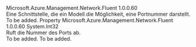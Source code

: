 <Type Name="IHasPort" FullName="Microsoft.Azure.Management.Network.Fluent.IHasPort">
  <TypeSignature Language="C#" Value="public interface IHasPort" />
  <TypeSignature Language="ILAsm" Value=".class public interface auto ansi abstract IHasPort" />
  <TypeSignature Language="DocId" Value="T:Microsoft.Azure.Management.Network.Fluent.IHasPort" />
  <TypeSignature Language="VB.NET" Value="Public Interface IHasPort" />
  <TypeSignature Language="F#" Value="type IHasPort = interface" />
  <AssemblyInfo>
    <AssemblyName>Microsoft.Azure.Management.Network.Fluent</AssemblyName>
    <AssemblyVersion>1.0.0.60</AssemblyVersion>
  </AssemblyInfo>
  <Interfaces />
  <Docs>
    <summary>
            Eine Schnittstelle, die ein Modell die Möglichkeit, eine Portnummer darstellt.
            </summary>
    <remarks>To be added.</remarks>
  </Docs>
  <Members>
    <Member MemberName="Port">
      <MemberSignature Language="C#" Value="public int Port { get; }" />
      <MemberSignature Language="ILAsm" Value=".property instance int32 Port" />
      <MemberSignature Language="DocId" Value="P:Microsoft.Azure.Management.Network.Fluent.IHasPort.Port" />
      <MemberSignature Language="VB.NET" Value="Public ReadOnly Property Port As Integer" />
      <MemberSignature Language="F#" Value="member this.Port : int" Usage="Microsoft.Azure.Management.Network.Fluent.IHasPort.Port" />
      <MemberType>Property</MemberType>
      <AssemblyInfo>
        <AssemblyName>Microsoft.Azure.Management.Network.Fluent</AssemblyName>
        <AssemblyVersion>1.0.0.60</AssemblyVersion>
      </AssemblyInfo>
      <ReturnValue>
        <ReturnType>System.Int32</ReturnType>
      </ReturnValue>
      <Docs>
        <summary>
            Ruft die Nummer des Ports ab.
            </summary>
        <value>To be added.</value>
        <remarks>To be added.</remarks>
      </Docs>
    </Member>
  </Members>
</Type>